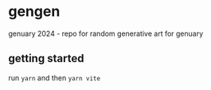 # gengen

genuary 2024 - repo for random generative art for genuary

## getting started

run `yarn` and then `yarn vite`
